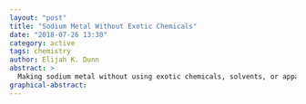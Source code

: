 ```yaml
---
layout: "post"
title: "Sodium Metal Without Exotic Chemicals"
date: "2018-07-26 13:30"
category: active
tags: chemistry
author: Elijah K. Dunn
abstract: >
  Making sodium metal without using exotic chemicals, solvents, or apparatus using deep eutectic solvents.
graphical-abstract:
---
```

